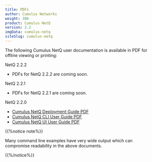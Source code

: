 ```yaml
---
title: PDFs
author: Cumulus Networks
weight: 306
product: Cumulus NetQ
version: 2.2
imgData: cumulus-netq
siteSlug: cumulus-netq
---
```


The following Cumulus NetQ user documentation is available in PDF for offline viewing or printing:

NetQ 2.2.2

- PDFs for NetQ 2.2.2 are coming soon.

NetQ 2.2.1

- PDFs for NetQ 2.2.1 are coming soon.

NetQ 2.2.0

- [Cumulus NetQ Deployment Guide PDF](/pdfs/Cumulus_NetQ_220_Deployment_Guide.pdf)
- [Cumulus NetQ CLI User Guide PDF](/pdfs/Cumulus_NetQ_220_CLI_User_Guide.pdf)
- [Cumulus NetQ UI User Guide PDF](/pdfs/Cumulus_NetQ_220_UI_User_Guide.pdf)

{{%notice note%}}

Many command line examples have very wide output which can compromise readability in the above documents.

{{%/notice%}}
